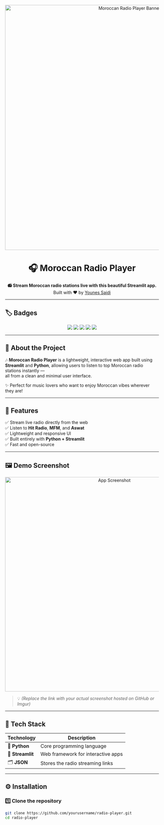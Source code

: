 <!-- 🌟 HEADER / BANNER -->
<p align="center">
  <img src="https://link-to-your-banner-image.png" alt="Moroccan Radio Player Banner" width="800">
</p>

<h1 align="center">🎧 Moroccan Radio Player</h1>

<p align="center">
  <b>📻 Stream Moroccan radio stations live with this beautiful Streamlit app.</b><br>
  Built with ❤️ by <a href="https://github.com/younessaidi">Younes Saidi</a>
</p>

---

## 🏷️ Badges

<p align="center">
  <a href="https://www.python.org/"><img src="https://img.shields.io/badge/Made%20with-Python-3776AB?style=for-the-badge&logo=python&logoColor=white"/></a>
  <a href="https://streamlit.io/"><img src="https://img.shields.io/badge/Powered%20by-Streamlit-FF4B4B?style=for-the-badge&logo=streamlit&logoColor=white"/></a>
  <a href="https://github.com/younessaidi"><img src="https://img.shields.io/badge/Author-Younes%20Saidi-181717?style=for-the-badge&logo=github"/></a>
  <a href="#"><img src="https://img.shields.io/badge/Status-Active-success?style=for-the-badge&logo=github"/></a>
  <a href="#"><img src="https://img.shields.io/github/stars/younessaidi/radio-player?style=for-the-badge&logo=github&color=yellow"/></a>
</p>

---

## 🧩 About the Project

🎶 **Moroccan Radio Player** is a lightweight, interactive web app built using  
**Streamlit** and **Python**, allowing users to listen to top Moroccan radio stations instantly —  
all from a clean and minimal user interface.

✨ Perfect for music lovers who want to enjoy Moroccan vibes wherever they are!

---

## 🚀 Features

✅ Stream live radio directly from the web  
✅ Listen to **Hit Radio**, **MFM**, and **Aswat**  
✅ Lightweight and responsive UI  
✅ Built entirely with **Python + Streamlit**  
✅ Fast and open-source  

---

## 🖼️ Demo Screenshot

<p align="center">
  <img src="https://link-to-your-screenshot.png" alt="App Screenshot" width="700">
</p>

> 💡 *(Replace the link with your actual screenshot hosted on GitHub or Imgur)*

---

## 🧠 Tech Stack

| Technology | Description |
|-------------|-------------|
| 🐍 **Python** | Core programming language |
| 🎨 **Streamlit** | Web framework for interactive apps |
| 🗂️ **JSON** | Stores the radio streaming links |

---

## ⚙️ Installation

### 1️⃣ Clone the repository
```bash
git clone https://github.com/yourusername/radio-player.git
cd radio-player
